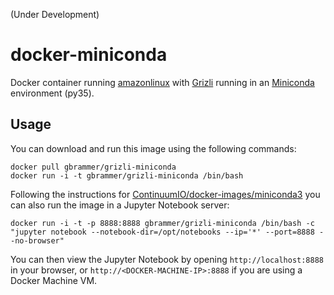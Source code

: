 (Under Development)

# docker-miniconda

Docker container running [amazonlinux](https://hub.docker.com/_/amazonlinux/)
with [Grizli](https://github.com/gbrammer/grizli) running in 
an [Miniconda](http://conda.pydata.org/miniconda.html) environment (py35).

Usage
-----

You can download and run this image using the following commands:

    docker pull gbrammer/grizli-miniconda
    docker run -i -t gbrammer/grizli-miniconda /bin/bash

Following the instructions for [ContinuumIO/docker-images/miniconda3](https://raw.githubusercontent.com/ContinuumIO/docker-images/miniconda3)
you can also run the image in a Jupyter Notebook server:

    docker run -i -t -p 8888:8888 gbrammer/grizli-miniconda /bin/bash -c "jupyter notebook --notebook-dir=/opt/notebooks --ip='*' --port=8888 --no-browser"
    
You can then view the Jupyter Notebook by opening `http://localhost:8888` 
in your browser, or `http://<DOCKER-MACHINE-IP>:8888` 
if you are using a Docker Machine VM.
